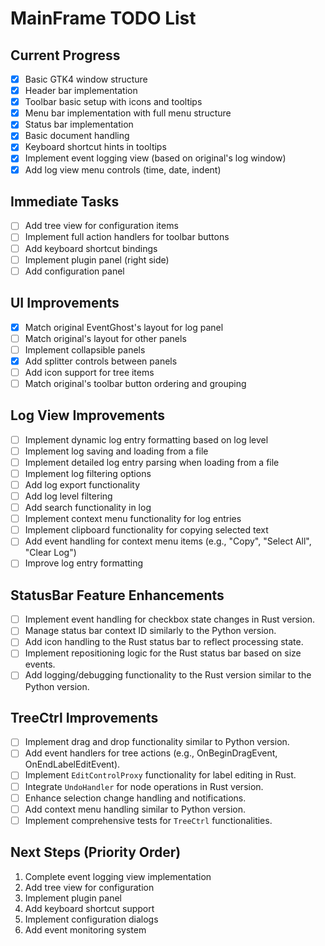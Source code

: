 # MainFrame TODO List

## Current Progress
- [x] Basic GTK4 window structure
- [x] Header bar implementation
- [x] Toolbar basic setup with icons and tooltips
- [x] Menu bar implementation with full menu structure
- [x] Status bar implementation
- [x] Basic document handling
- [x] Keyboard shortcut hints in tooltips
- [x] Implement event logging view (based on original's log window)
- [x] Add log view menu controls (time, date, indent)

## Immediate Tasks
- [ ] Add tree view for configuration items
- [ ] Implement full action handlers for toolbar buttons
- [ ] Add keyboard shortcut bindings
- [ ] Implement plugin panel (right side)
- [ ] Add configuration panel

## UI Improvements
- [x] Match original EventGhost's layout for log panel
- [ ] Match original's layout for other panels
- [ ] Implement collapsible panels
- [x] Add splitter controls between panels
- [ ] Add icon support for tree items
- [ ] Match original's toolbar button ordering and grouping

## Log View Improvements
- [ ] Implement dynamic log entry formatting based on log level
- [ ] Implement log saving and loading from a file
- [ ] Implement detailed log entry parsing when loading from a file
- [ ] Implement log filtering options
- [ ] Add log export functionality
- [ ] Add log level filtering
- [ ] Add search functionality in log
- [ ] Implement context menu functionality for log entries
- [ ] Implement clipboard functionality for copying selected text
- [ ] Add event handling for context menu items (e.g., "Copy", "Select All", "Clear Log")
- [ ] Improve log entry formatting

## StatusBar Feature Enhancements
- [ ] Implement event handling for checkbox state changes in Rust version.
- [ ] Manage status bar context ID similarly to the Python version.
- [ ] Add icon handling to the Rust status bar to reflect processing state.
- [ ] Implement repositioning logic for the Rust status bar based on size events.
- [ ] Add logging/debugging functionality to the Rust version similar to the Python version.

## TreeCtrl Improvements
- [ ] Implement drag and drop functionality similar to Python version.
- [ ] Add event handlers for tree actions (e.g., OnBeginDragEvent, OnEndLabelEditEvent).
- [ ] Implement `EditControlProxy` functionality for label editing in Rust.
- [ ] Integrate `UndoHandler` for node operations in Rust version.
- [ ] Enhance selection change handling and notifications.
- [ ] Add context menu handling similar to Python version.
- [ ] Implement comprehensive tests for `TreeCtrl` functionalities.

## Next Steps (Priority Order)
1. Complete event logging view implementation
2. Add tree view for configuration
3. Implement plugin panel
4. Add keyboard shortcut support
5. Implement configuration dialogs
6. Add event monitoring system

